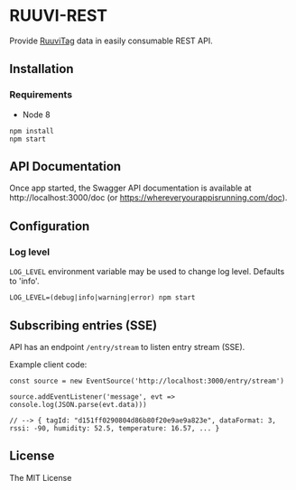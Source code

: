 # RUUVI-REST

Provide [RuuviTag](https://ruuvi.com/) data in easily consumable REST API.

## Installation

### Requirements

* Node 8

```
npm install
npm start
```

## API Documentation

Once app started, the Swagger API documentation is available at http://localhost:3000/doc (or https://whereveryourappisrunning.com/doc).

## Configuration

### Log level

`LOG_LEVEL` environment variable may be used to change log level. Defaults to 'info'.

```
LOG_LEVEL=(debug|info|warning|error) npm start
```

## Subscribing entries (SSE)

API has an endpoint `/entry/stream` to listen entry stream (SSE).

Example client code:

```
const source = new EventSource('http://localhost:3000/entry/stream')

source.addEventListener('message', evt => console.log(JSON.parse(evt.data)))

// --> { tagId: "d151ff0290804d86b80f20e9ae9a823e", dataFormat: 3, rssi: -90, humidity: 52.5, temperature: 16.57, ... }
```

## License

The MIT License

